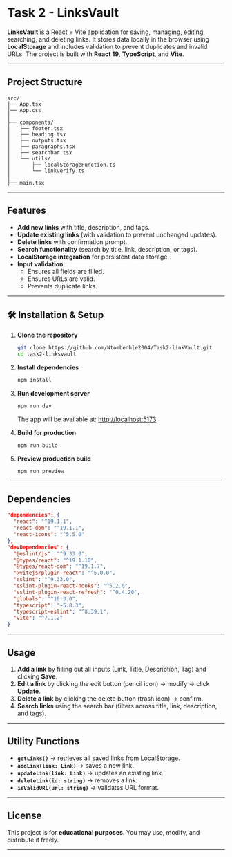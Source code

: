 # Task 2 - LinksVault

**LinksVault** is a React + Vite application for saving, managing, editing, searching, and deleting links. It stores data locally in the browser using **LocalStorage** and includes validation to prevent duplicates and invalid URLs. The project is built with **React 19**, **TypeScript**, and **Vite**.

---

## Project Structure

```
src/
│── App.tsx
│── App.css
│
├── components/
│   ├── footer.tsx
│   ├── heading.tsx
│   ├── outputs.tsx
│   ├── paragraphs.tsx
│   ├── searchbar.tsx
│   └── utils/
│       ├── localStorageFunction.ts
│       └── linkverify.ts
│
├── main.tsx
```

---

## Features

- **Add new links** with title, description, and tags.  
- **Update existing links** (with validation to prevent unchanged updates).  
- **Delete links** with confirmation prompt.  
- **Search functionality** (search by title, link, description, or tags).  
- **LocalStorage integration** for persistent data storage.  
- **Input validation**:
  - Ensures all fields are filled.  
  - Ensures URLs are valid.  
  - Prevents duplicate links.  

---

## 🛠️ Installation & Setup

1. **Clone the repository**
   ```bash
   git clone https://github.com/Ntombenhle2004/Task2-linkVault.git
   cd task2-linksvault
   ```

2. **Install dependencies**
   ```bash
   npm install
   ```

3. **Run development server**
   ```bash
   npm run dev
   ```

   The app will be available at: [http://localhost:5173](http://localhost:5173)

4. **Build for production**
   ```bash
   npm run build
   ```

5. **Preview production build**
   ```bash
   npm run preview
   ```

---

## Dependencies

```json
"dependencies": {
  "react": "^19.1.1",
  "react-dom": "^19.1.1",
  "react-icons": "^5.5.0"
},
"devDependencies": {
  "@eslint/js": "^9.33.0",
  "@types/react": "^19.1.10",
  "@types/react-dom": "^19.1.7",
  "@vitejs/plugin-react": "^5.0.0",
  "eslint": "^9.33.0",
  "eslint-plugin-react-hooks": "^5.2.0",
  "eslint-plugin-react-refresh": "^0.4.20",
  "globals": "^16.3.0",
  "typescript": "~5.8.3",
  "typescript-eslint": "^8.39.1",
  "vite": "^7.1.2"
}
```

---

## Usage

1. **Add a link** by filling out all inputs (Link, Title, Description, Tag) and clicking **Save**.  
2. **Edit a link** by clicking the edit button (pencil icon) → modify → click **Update**.  
3. **Delete a link** by clicking the delete button (trash icon) → confirm.  
4. **Search links** using the search bar (filters across title, link, description, and tags).  

---

## Utility Functions

- **`getLinks()`** → retrieves all saved links from LocalStorage.  
- **`addLink(link: Link)`** → saves a new link.  
- **`updateLink(link: Link)`** → updates an existing link.  
- **`deleteLink(id: string)`** → removes a link.  
- **`isValidURL(url: string)`** → validates URL format.  

---

## License

This project is for **educational purposes**. You may use, modify, and distribute it freely.  

---
